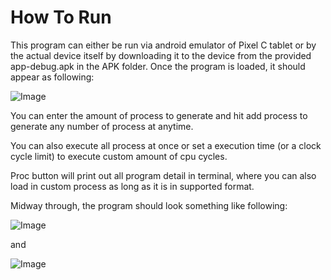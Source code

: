 # How To Run
This program can either be run via android emulator of Pixel C tablet or by the actual device itself by downloading it to the device from the provided app-debug.apk in the APK folder. Once the program is loaded, it should appear as following:

![Image](https://www.dropbox.com/s/6bwlvki1lj5ohsw/SkWeZVGyV_BkpoZVz14.png?dl=1)

You can enter the amount of process to generate and hit add process to generate any number of process at anytime.

You can also execute all process at once or set a execution time (or a clock cycle limit) to execute custom amount of cpu cycles.

Proc button will print out all program detail in terminal, where you can also load in custom process as long as it is in supported format.

Midway through, the program should look something like following:

![Image](https://www.dropbox.com/s/eug5xo73ynxp42r/SkWeZVGyV_HJOYzEG1E.png?dl=1)

and

![Image](https://www.dropbox.com/s/v2bpfv0mw8pzycx/SkWeZVGyV_rJljMVzy4.png?dl=1)
